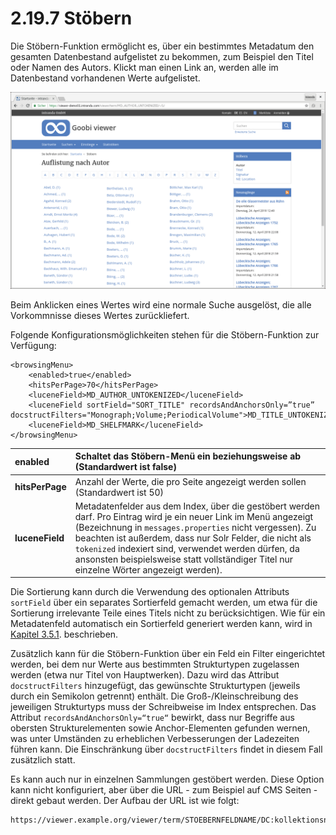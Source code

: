 # 2.19.7 Stöbern

Die Stöbern-Funktion ermöglicht es, über ein bestimmtes Metadatum den gesamten Datenbestand aufgelistet zu bekommen, zum Beispiel den Titel oder Namen des Autors. Klickt man einen Link an, werden alle im Datenbestand vorhandenen Werte aufgelistet.

![St&#xF6;bern nach Autor](../../.gitbook/assets/stoebern.png)

Beim Anklicken eines Wertes wird eine normale Suche ausgelöst, die alle Vorkommnisse dieses Wertes zurückliefert.

Folgende Konfigurationsmöglichkeiten stehen für die Stöbern-Funktion zur Verfügung:

```markup
<browsingMenu>
    <enabled>true</enabled>
    <hitsPerPage>70</hitsPerPage>
    <luceneField>MD_AUTHOR_UNTOKENIZED</luceneField>
    <luceneField sortField="SORT_TITLE" recordsAndAnchorsOnly=”true” docstructFilters="Monograph;Volume;PeriodicalVolume">MD_TITLE_UNTOKENIZED</luceneField>
    <luceneField>MD_SHELFMARK</luceneField>
</browsingMenu>
```

| **enabled** | Schaltet das Stöbern-Menü ein beziehungsweise ab \(Standardwert ist false\) |
| :--- | :--- |
| **hitsPerPage** | Anzahl der Werte, die pro Seite angezeigt werden sollen \(Standardwert ist 50\) |
| **luceneField** | Metadatenfelder aus dem Index, über die gestöbert werden darf. Pro Eintrag wird je ein neuer Link im Menü angezeigt \(Bezeichnung in `messages.properties` nicht vergessen\). Zu beachten ist außerdem, dass nur Solr Felder, die nicht als `tokenized` indexiert sind, verwendet werden dürfen, da ansonsten beispielsweise statt vollständiger Titel nur einzelne Wörter angezeigt werden\). |

Die Sortierung kann durch die Verwendung des optionalen Attributs `sortField` über ein separates Sortierfeld gemacht werden, um etwa für die Sortierung irrelevante Teile eines Titels nicht zu berücksichtigen. Wie für ein Metadatenfeld automatisch ein Sortierfeld generiert werden kann, wird in [Kapitel 3.5.1](../../konfiguration-indexer/weitere-optionen.md#3-5-1-parameter-addsortfield). beschrieben.

Zusätzlich kann für die Stöbern-Funktion über ein Feld ein Filter eingerichtet werden, bei dem nur Werte aus bestimmten Strukturtypen zugelassen werden \(etwa nur Titel von Hauptwerken\). Dazu wird das Attribut `docstructFilters` hinzugefügt, das gewünschte Strukturtypen \(jeweils durch ein Semikolon getrennt\) enthält. Die Groß-/Kleinschreibung des jeweiligen Strukturtyps muss der Schreibweise im Index entsprechen. Das Attribut `recordsAndAnchorsOnly=“true“` bewirkt, dass nur Begriffe aus obersten Strukturelementen sowie Anchor-Elementen gefunden wernen, was unter Umständen zu erheblichen Verbesserungen der Ladezeiten führen kann. Die Einschränkung über `docstructFilters` findet in diesem Fall zusätzlich statt.

Es kann auch nur in einzelnen Sammlungen gestöbert werden. Diese Option kann nicht konfiguriert, aber über die URL - zum Beispiel auf CMS Seiten - direkt gebaut werden. Der Aufbau der URL ist wie folgt:

```text
https://viewer.example.org/viewer/term/STOEBERNFELDNAME/DC:kollektionsname/-/1/
```

